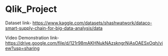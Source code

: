 # Qlik_Project

Dataset link- https://www.kaggle.com/datasets/shashwatwork/dataco-smart-supply-chain-for-big-data-analysis/data

Video Demonstration link- https://drive.google.com/file/d/121r98mAKHNukNAzskngrNjAsOAESxOqh/view?usp=sharing
